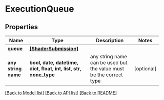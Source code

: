 # ExecutionQueue


## Properties
Name | Type | Description | Notes
------------ | ------------- | ------------- | -------------
**queue** | [**[ShaderSubmission]**](ShaderSubmission.md) |  | 
**any string name** | **bool, date, datetime, dict, float, int, list, str, none_type** | any string name can be used but the value must be the correct type | [optional]

[[Back to Model list]](../README.md#documentation-for-models) [[Back to API list]](../README.md#documentation-for-api-endpoints) [[Back to README]](../README.md)


